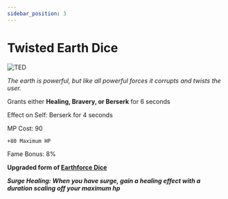 ```yaml
---
sidebar_position: 3
---
```


# Twisted Earth Dice

![TED](https://vwiki.valorserver.com/api/item/picture/twisted%20earth%20dice)

<i>The earth is powerful, but like all powerful forces it corrupts and twists the user.</i>

Grants either **Healing, Bravery, or Berserk** for 6 seconds

Effect on Self: Berserk for 4 seconds

MP Cost: 90

    +80 Maximum HP

Fame Bonus: 8%

**Upgraded form of [Earthforce Dice](https://wiki.valorserver.com/docs/items/abilities/dice/ut/earthforce_dice)**

***Surge Healing: When you have surge, gain a healing effect with a duration scaling off your maximum hp***
